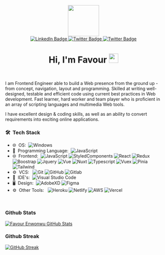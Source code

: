 <div id="header" align="center">
  <img src="https://media.giphy.com/media/3iyKHMIKg5VWG6qHUm/giphy.gif" width="100"/>
</div>
<div id="badges" align="center">
  <a href="https://www.linkedin.com/in/favour-enwonwu-kc/">
    <img src="https://img.shields.io/badge/LinkedIn-black?&logo=linkedin&logoColor=pink" alt="LinkedIn Badge"/>
  </a>
  <a href="https://thetechgoddess.github.io/my_portfolio/">
    <img src="https://img.shields.io/badge/Portfolio-pink?&logo=god&logoColor=white" alt="Twitter Badge"/>
  </a>
  <a href="https://twitter.com/Tech__Goddess?t=OQ9_Ywu9MShqvLcxRs41dw&s=09">
    <img src="https://img.shields.io/badge/Twitter-black?&logo=twitter&logoColor=pink" alt="Twitter Badge"/>
  </a>
</div>
<div align="center">
    <img src="https://komarev.com/ghpvc/?username=TheTechGoddess&style=flat-square&color=red" alt=""/>
</div>
<h1 align="center">
  Hi, I'm Favour
  <img src="https://media.giphy.com/media/VaeQTfWTXqtLfSLPmG/giphy.gif" width="30px"/>
</h1>
</br>

<div>
 <p>
I am Frontend Engineer able to build a Web presence from the ground up - from concept, navigation, layout and programming. Skilled at writing well-designed, testable and efficient code using current best practices in Web development. Fast learner, hard worker and team player who is proficient in an array of scripting languages and multimedia Web tools.

I have excellent design & coding skills, as well as an ability to convert requirements into exciting online applications.
</p>
</div>

<h3> 🛠 &nbsp;Tech Stack</h3>

- 🌐 &nbsp;OS:&nbsp;
  ![Windows](https://img.shields.io/badge/-Windows-0A1A2F?style=flat&logo=windows)
- 📱 &nbsp;Programming Language:&nbsp;
  ![JavaScript](https://img.shields.io/badge/-JavaScript-0A1A2F?style=flat&logo=javascript)
- 🌐 &nbsp;Frontend:&nbsp;
  ![JavaScript](https://img.shields.io/badge/-JavaScript-0A1A2F?style=flat&logo=javascript)
  ![StyledComponents](https://img.shields.io/badge/-StyledComponents-0A1A2F?style=flat&logo=styled-components&logoColor=fff)
  ![React](https://img.shields.io/badge/-React-0A1A2F?style=flat&logo=react)
  ![Redux](https://img.shields.io/badge/-Redux-0A1A2F?style=flat&logo=redux)
  ![Boostrap](https://img.shields.io/badge/-Boostrap-0A1A2F?style=flat&logo=bootstrap)
  ![Jquery](https://img.shields.io/badge/-JQuery-0A1A2F?style=flat&logo=jquery)
  ![Vue](https://img.shields.io/badge/-Vue-0A1A2F?style=flat&logo=vue)
  ![Nuxt](https://img.shields.io/badge/-Nuxt-0A1A2F?style=flat&logo=nuxt)
  ![Typescript](https://img.shields.io/badge/-Typescript-0A1A2F?style=flat&logo=typescript)
  ![Vuex](https://img.shields.io/badge/-Vuex-0A1A2F?style=flat&logo=vuex)
  ![Pinia](https://img.shields.io/badge/-Pinia-0A1A2F?style=flat&logo=pinia)
  ![Tailwind](https://img.shields.io/badge/-Tailwind-0A1A2F?style=flat&logo=tailwind)
- ⚙️ &nbsp;VCS: &nbsp;
  ![Git](https://img.shields.io/badge/-Git-0A1A2F?style=flat&logo=git)
  ![GitHub](https://img.shields.io/badge/-GitHub-0A1A2F?style=flat&logo=github)
  ![Gitlab](https://img.shields.io/badge/-Gitlab-0A1A2F?style=flat&logo=gitlab)
- 🔧 &nbsp;IDE's:&nbsp;
  ![Visual Studio Code](https://img.shields.io/badge/-Visual%20Studio%20Code-0A1A2F?style=flat&logo=visual-studio-code&logoColor=007ACC)
- 🖥 &nbsp;Design:&nbsp;
  ![AdobeXD](https://img.shields.io/badge/-AdobeXD-0A1A2F?style=flat&logo=adobe-xd)
  ![Figma](https://img.shields.io/badge/-Figma-0A1A2F?style=flat&logo=figma)
- ⚙️ &nbsp;Other Tools: &nbsp;
  ![Heroku](https://img.shields.io/badge/-Heroku-0A1A2F?style=flat&logo=heroku)
  ![Netlify](https://img.shields.io/badge/-Netlify-0A1A2F?style=flat&logo=netlify)
  ![AWS](https://img.shields.io/badge/-Aws-0A1A2F?style=flat&logo=aws)
  ![Vercel](https://img.shields.io/badge/-Vercel-0A1A2F?style=flat&logo=vercel)

<br/>

### Github Stats
[![Favour Enwonwu GitHub Stats](https://github-readme-stats.vercel.app/api?username=TheTechGoddess&show_icons=true&count_private=false)](https://github.com/TheTechGoddess)
### Github Streak
[![GitHub Streak](https://github-readme-streak-stats.herokuapp.com?user=TheTechGoddess&theme=light&date_format_format=j%20M%5B%20Y%5D)](https://git.io/streak-stats)


